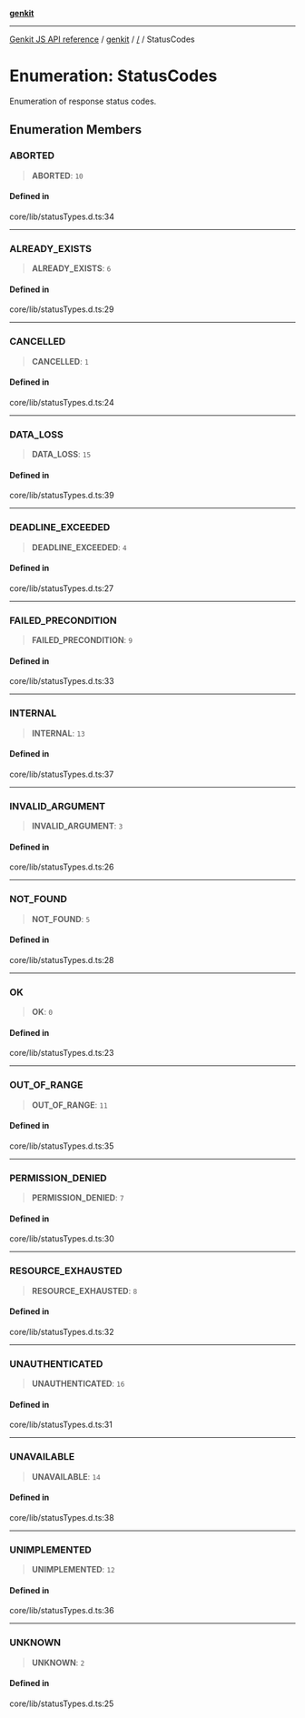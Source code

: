 [**genkit**](../README.md)

***

[Genkit JS API reference](../../README.md) / [genkit](../README.md) / [/](../README.md) / StatusCodes

# Enumeration: StatusCodes

Enumeration of response status codes.

## Enumeration Members

### ABORTED

> **ABORTED**: `10`

#### Defined in

core/lib/statusTypes.d.ts:34

***

### ALREADY\_EXISTS

> **ALREADY\_EXISTS**: `6`

#### Defined in

core/lib/statusTypes.d.ts:29

***

### CANCELLED

> **CANCELLED**: `1`

#### Defined in

core/lib/statusTypes.d.ts:24

***

### DATA\_LOSS

> **DATA\_LOSS**: `15`

#### Defined in

core/lib/statusTypes.d.ts:39

***

### DEADLINE\_EXCEEDED

> **DEADLINE\_EXCEEDED**: `4`

#### Defined in

core/lib/statusTypes.d.ts:27

***

### FAILED\_PRECONDITION

> **FAILED\_PRECONDITION**: `9`

#### Defined in

core/lib/statusTypes.d.ts:33

***

### INTERNAL

> **INTERNAL**: `13`

#### Defined in

core/lib/statusTypes.d.ts:37

***

### INVALID\_ARGUMENT

> **INVALID\_ARGUMENT**: `3`

#### Defined in

core/lib/statusTypes.d.ts:26

***

### NOT\_FOUND

> **NOT\_FOUND**: `5`

#### Defined in

core/lib/statusTypes.d.ts:28

***

### OK

> **OK**: `0`

#### Defined in

core/lib/statusTypes.d.ts:23

***

### OUT\_OF\_RANGE

> **OUT\_OF\_RANGE**: `11`

#### Defined in

core/lib/statusTypes.d.ts:35

***

### PERMISSION\_DENIED

> **PERMISSION\_DENIED**: `7`

#### Defined in

core/lib/statusTypes.d.ts:30

***

### RESOURCE\_EXHAUSTED

> **RESOURCE\_EXHAUSTED**: `8`

#### Defined in

core/lib/statusTypes.d.ts:32

***

### UNAUTHENTICATED

> **UNAUTHENTICATED**: `16`

#### Defined in

core/lib/statusTypes.d.ts:31

***

### UNAVAILABLE

> **UNAVAILABLE**: `14`

#### Defined in

core/lib/statusTypes.d.ts:38

***

### UNIMPLEMENTED

> **UNIMPLEMENTED**: `12`

#### Defined in

core/lib/statusTypes.d.ts:36

***

### UNKNOWN

> **UNKNOWN**: `2`

#### Defined in

core/lib/statusTypes.d.ts:25
